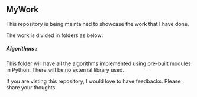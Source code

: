 ## MyWork
This repository is being maintained to showcase the work that I have done.

The work is divided in folders as below:

##### Algorithms : 
This folder will have all the algorithms implemented using pre-built modules in Python. There will be no external library used.

If you are visting this repository, I would love to have feedbacks. Please share your thoughts.

